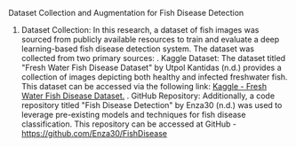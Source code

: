 Dataset Collection and Augmentation for Fish Disease Detection

1. Dataset Collection: In this research, a dataset of fish images was sourced from publicly available resources to train and evaluate a deep learning-based fish disease detection system. The dataset was collected from two primary sources:
   . Kaggle Dataset: The dataset titled "Fresh Water Fish Disease Dataset" by Utpol Kantidas (n.d.) provides a collection of images depicting both healthy and infected freshwater fish. This dataset can be accessed via the following link: [Kaggle - Fresh Water Fish Disease Dataset.](https://www.kaggle.com/datasets/utpolkantidas/fresh-water-fish-disease-dataset)
   . GitHub Repository: Additionally, a code repository titled "Fish Disease Detection" by Enza30 (n.d.) was used to leverage pre-existing models and techniques for fish disease classification. This repository can be accessed at GitHub - https://github.com/Enza30/FishDisease
 
